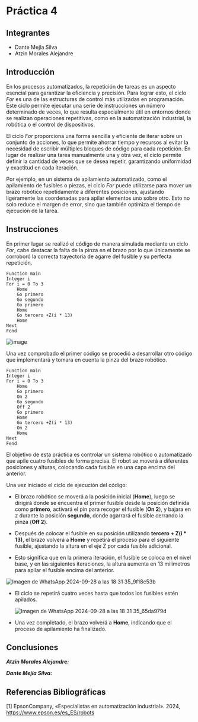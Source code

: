 # Práctica 4

## Integrantes

- Dante Mejía Silva
- Atzin Morales Alejandre

## Introducción

En los procesos automatizados, la repetición de tareas es un aspecto esencial para garantizar la eficiencia y precisión. Para lograr esto, el ciclo *For* es una de las estructuras de control más utilizadas en programación. Este ciclo permite ejecutar una serie de instrucciones un número determinado de veces, lo que resulta especialmente útil en entornos donde se realizan operaciones repetitivas, como en la automatización industrial, la robótica o el control de dispositivos.

El ciclo *For* proporciona una forma sencilla y eficiente de iterar sobre un conjunto de acciones, lo que permite ahorrar tiempo y recursos al evitar la necesidad de escribir múltiples bloques de código para cada repetición. En lugar de realizar una tarea manualmente una y otra vez, el ciclo permite definir la cantidad de veces que se desea repetir, garantizando uniformidad y exactitud en cada iteración.

Por ejemplo, en un sistema de apilamiento automatizado, como el apilamiento de fusibles o piezas, el ciclo *For* puede utilizarse para mover un brazo robótico repetidamente a diferentes posiciones, ajustando ligeramente las coordenadas para apilar elementos uno sobre otro. Esto no solo reduce el margen de error, sino que también optimiza el tiempo de ejecución de la tarea.

## Instrucciones
En primer lugar se realizó el código de manera simulada mediante un ciclo *For*, cabe destacar la falta de la pinza en el brazo por lo que únicamente se corroboró la correcta trayectoria de agarre del fusible y su perfecta repetición.
```
Function main
Integer i
For i = 0 To 3
	Home
	Go primero
	Go segundo
	Go primero
	Home
	Go tercero +Z(i * 13)
	Home
Next
Fend
```
![image](https://github.com/user-attachments/assets/a711b197-e597-416f-a4a4-fb908df00d05)

Una vez comprobado el primer código se procedió a desarrollar otro código que implementará y tomara en cuenta la pinza del brazo robótico.
```
Function main
Integer i
For i = 0 To 3
	Home
	Go primero
	On 2
	Go segundo
	Off 2
	Go primero
	Home
	Go tercero +Z(i * 13)
	On 2
	Home
Next
Fend
```
El objetivo de esta práctica es controlar un sistema robótico o automatizado que apile cuatro fusibles de forma precisa. El robot se moverá a diferentes posiciones y alturas, colocando cada fusible en una capa encima del anterior.

Una vez iniciado el ciclo de ejecución del código:

   - El brazo robótico se moverá a la posición inicial (**Home**), luego se dirigirá donde se encuentra el primer fusible desde la posición definida como **primero**, activará el pin para recoger el fusible (**On 2**), y bajara en z durante la posición **segundo**, donde agarrará el fusible cerrando la pinza (**Off 2**).
     
   - Después de colocar el fusible en su posición utilizando **tercero + Z(i * 13)**, el brazo volverá a **Home** y repetirá el proceso para el siguiente fusible, ajustando la altura en el eje Z por cada fusible adicional.
   
   - Esto significa que en la primera iteración, el fusible se coloca en el nivel base, y en las siguientes iteraciones, la altura aumenta en 13 milimetros para apilar el fusible encima del anterior.
     
   ![Imagen de WhatsApp 2024-09-28 a las 18 31 35_9f18c53b](https://github.com/user-attachments/assets/5dc43714-e933-4ccb-9923-79a027c9f9bb)

   - El ciclo se repetirá cuatro veces hasta que todos los fusibles estén apilados.
     
     ![Imagen de WhatsApp 2024-09-28 a las 18 31 35_65da979d](https://github.com/user-attachments/assets/284372df-3a79-49aa-b589-7b3820d97a27)

   - Una vez completado, el brazo volverá a **Home**, indicando que el proceso de apilamiento ha finalizado.

## Conclusiones

***Atzin Morales Alejandre:*** 


***Dante Mejía Silva:*** 

## Referencias Bibliográficas 

[1] 	EpsonCompany, «Especialistas en automatización industrial». 2024, https://www.epson.es/es_ES/robots

